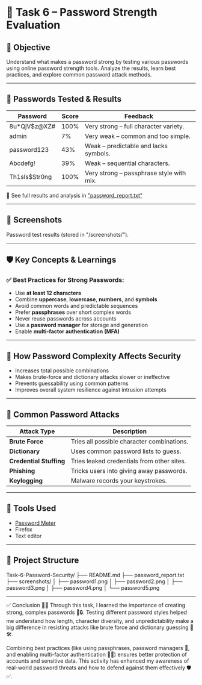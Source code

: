 # 🔐 Task 6 – Password Strength Evaluation

## 🧠 Objective

Understand what makes a password strong by testing various passwords using online password strength tools. Analyze the results, learn best practices, and explore common password attack methods.

---

## 🧪 Passwords Tested & Results

| Password            | Score | Feedback                                  |
|---------------------|-------|--------------------------------------------|
| 8u*QjV$z@XZ#        | 100%  | Very strong – full character variety.      |
| admin               | 7%    | Very weak – common and too simple.         |
| password123         | 43%   | Weak – predictable and lacks symbols.      |
| Abcdefg!            | 39%   | Weak – sequential characters.              |
| Th1sIs$Str0ng       | 100%  | Very strong – passphrase style with mix.   |

📂 See full results and analysis in ["password_report.txt"](./password_report.txt)

---

## 📸 Screenshots

Password test results (stored in "/screenshots/").

---

## 🛡️ Key Concepts & Learnings

### ✅ Best Practices for Strong Passwords:
- Use **at least 12 characters**
- Combine **uppercase**, **lowercase**, **numbers**, and **symbols**
- Avoid common words and predictable sequences
- Prefer **passphrases** over short complex words
- Never reuse passwords across accounts
- Use a **password manager** for storage and generation
- Enable **multi-factor authentication (MFA)**

---

## 🔎 How Password Complexity Affects Security

- Increases total possible combinations
- Makes brute-force and dictionary attacks slower or ineffective
- Prevents guessability using common patterns
- Improves overall system resilience against intrusion attempts

---

## 🧪 Common Password Attacks

| Attack Type         | Description |
|---------------------|-------------|
| **Brute Force**     | Tries all possible character combinations. |
| **Dictionary**      | Uses common password lists to guess. |
| **Credential Stuffing** | Tries leaked credentials from other sites. |
| **Phishing**        | Tricks users into giving away passwords. |
| **Keylogging**      | Malware records your keystrokes. |

---

## 🔧 Tools Used

- [Password Meter](https://passwordmeter.com)
- Firefox
- Text editor 

---

## 📁 Project Structure

Task-6-Password-Security/
├── README.md
├── password_report.txt
├── screenshots/
│ ├── password1.png
│ ├── password2.png
│ ├── password3.png
│ ├── password4.png
│ └── password5.png

---

✅ Conclusion 🔐💡
Through this task, I learned the importance of creating strong, complex passwords 🧠🔒. Testing different password styles helped me understand how length, character diversity, and unpredictability make a big difference in resisting attacks like brute force and dictionary guessing 🚫🛠️.

Combining best practices (like using passphrases, password managers 🔑, and enabling multi-factor authentication 🔐📲) ensures better protection of accounts and sensitive data.
This activity has enhanced my awareness of real-world password threats and how to defend against them effectively 🛡️✅.

